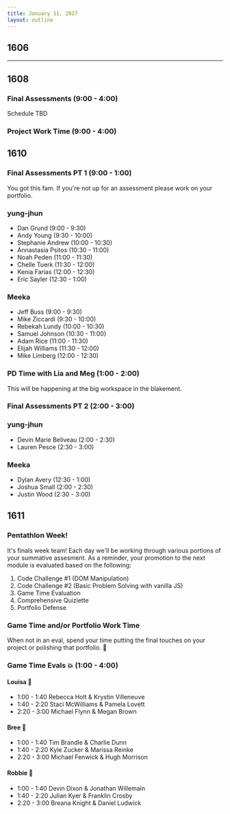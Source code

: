 ```yaml
---
title: January 11, 2017
layout: outline
---
```


## 1606

***

## 1608

### Final Assessments (9:00 - 4:00)

Schedule TBD

### Project Work Time (9:00 - 4:00)


## 1610

### Final Assessments PT 1 (9:00 - 1:00)

You got this fam.
If you're not up for an assessment please work on your portfolio.

### yung-jhun

* Dan Grund (9:00 - 9:30)
* Andy Young (9:30 - 10:00)
* Stephanie Andrew (10:00 - 10:30)
* Annastasia Psitos (10:30 - 11:00)
* Noah Peden (11:00 - 11:30)
* Chelle Tuerk (11:30 - 12:00)
* Kenia Farias (12:00 - 12:30)
* Eric Sayler (12:30 - 1:00)

### Meeka

* Jeff Buss (9:00 - 9:30)
* Mike Ziccardi (9:30 - 10:00)
* Rebekah Lundy (10:00 - 10:30)
* Samuel Johnson (10:30 - 11:00)
* Adam Rice (11:00 - 11:30)
* Elijah Williams (11:30 - 12:00)
* Mike Limberg (12:00 - 12:30)

### PD Time with Lia and Meg (1:00 - 2:00)

This will be happening at the big workspace in the blakement.

### Final Assessments PT 2 (2:00 - 3:00)

### yung-jhun

* Devin Marie Beliveau (2:00 - 2:30)
* Lauren Pesce (2:30 - 3:00)

### Meeka

* Dylan Avery (12:30 - 1:00)
* Joshua Small (2:00 - 2:30)
* Justin Wood (2:30 - 3:00)

## 1611

### Pentathlon Week!
It's finals week team! Each day we'll be working through various portions of your summative assesment. As a reminder, your promotion to the next module is evaluated based on the following:

1. Code Challenge #1 (DOM Manipulation)
2. Code Challenge #2 (Basic Problem Solving with vanilla JS)
3. Game Time Evaluation
4. Comprehensive Quizlette
5. Portfolio Defense

### Game Time and/or Portfolio Work Time
When not in an eval, spend your time putting the final touches on your project or polishing that portfolio. :gem:

### Game Time Evals :boom: (1:00 - 4:00)

#### Louisa :hear_no_evil:
- 1:00 - 1:40 Rebecca Holt & Krystin Villeneuve
- 1:40 - 2:20 Staci McWilliams & Pamela Lovett
- 2:20 - 3:00 Michael Flynn & Megan Brown

#### Bree :see_no_evil:
- 1:00 - 1:40 Tim Brandle & Charlie Dunn
- 1:40 - 2:20 Kyle Zucker & Marissa Reinke
- 2:20 - 3:00 Michael Fenwick & Hugh Morrison

#### Robbie :speak_no_evil:
- 1:00 - 1:40 Devin Dixon & Jonathan Willemain
- 1:40 - 2:20 Julian Kyer & Franklin Crosby
- 2:20 - 3:00 Breana Knight & Daniel Ludwick

